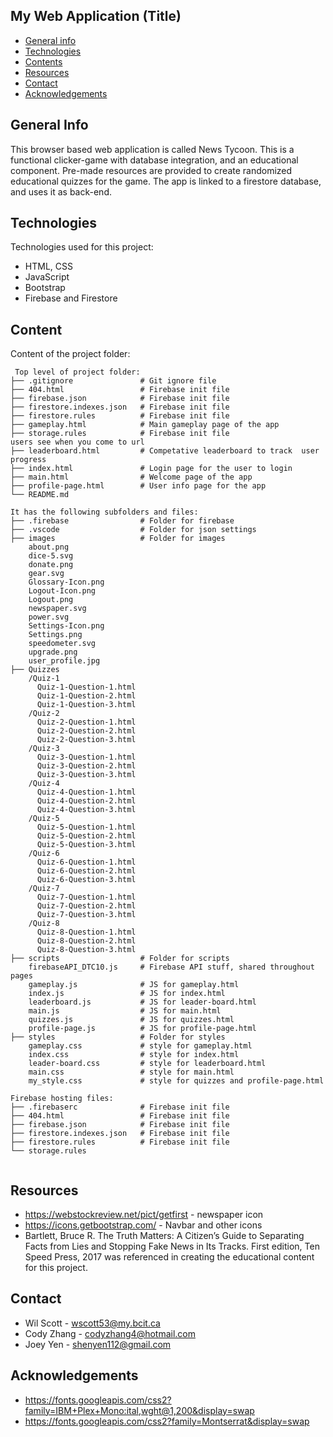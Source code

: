 ## My Web Application (Title)

* [General info](#general-info)
* [Technologies](#technologies)
* [Contents](#content)
* [Resources](#resources)
* [Contact](#contact)
* [Acknowledgements](#acknowledgements)


## General Info
This browser based web application is called News Tycoon. 
This is a functional clicker-game with database integration, and an educational component. 
Pre-made resources are provided to create randomized educational quizzes for the game.
The app is linked to a firestore database, and uses it as back-end.

## Technologies
Technologies used for this project:
* HTML, CSS
* JavaScript
* Bootstrap 
* Firebase and Firestore
	
## Content
Content of the project folder:

```
 Top level of project folder: 
├── .gitignore               # Git ignore file
├── 404.html                 # Firebase init file
├── firebase.json            # Firebase init file
├── firestore.indexes.json   # Firebase init file
├── firestore.rules          # Firebase init file
├── gameplay.html            # Main gameplay page of the app
├── storage.rules            # Firebase init file
users see when you come to url
├── leaderboard.html         # Competative leaderboard to track  user progress
├── index.html               # Login page for the user to login
├── main.html                # Welcome page of the app
├── profile-page.html        # User info page for the app
└── README.md

It has the following subfolders and files:
├── .firebase                # Folder for firebase
├── .vscode                  # Folder for json settings
├── images                   # Folder for images
    about.png 
    dice-5.svg
    donate.png
    gear.svg
    Glossary-Icon.png
    Logout-Icon.png
    Logout.png
    newspaper.svg
    power.svg
    Settings-Icon.png
    Settings.png
    speedometer.svg
    upgrade.png
    user_profile.jpg 
├── Quizzes
    /Quiz-1
      Quiz-1-Question-1.html
      Quiz-1-Question-2.html
      Quiz-1-Question-3.html
    /Quiz-2
      Quiz-2-Question-1.html
      Quiz-2-Question-2.html
      Quiz-2-Question-3.html
    /Quiz-3
      Quiz-3-Question-1.html
      Quiz-3-Question-2.html
      Quiz-3-Question-3.html
    /Quiz-4
      Quiz-4-Question-1.html
      Quiz-4-Question-2.html
      Quiz-4-Question-3.html
    /Quiz-5
      Quiz-5-Question-1.html
      Quiz-5-Question-2.html
      Quiz-5-Question-3.html
    /Quiz-6
      Quiz-6-Question-1.html
      Quiz-6-Question-2.html
      Quiz-6-Question-3.html
    /Quiz-7
      Quiz-7-Question-1.html
      Quiz-7-Question-2.html
      Quiz-7-Question-3.html
    /Quiz-8 
      Quiz-8-Question-1.html
      Quiz-8-Question-2.html
      Quiz-8-Question-3.html                
├── scripts                  # Folder for scripts
    firebaseAPI_DTC10.js     # Firebase API stuff, shared throughout pages
    gameplay.js              # JS for gameplay.html
    index.js                 # JS for index.html
    leaderboard.js           # JS for leader-board.html
    main.js                  # JS for main.html
    quizzes.js               # JS for quizzes.html 
    profile-page.js          # JS for profile-page.html
├── styles                   # Folder for styles
    gameplay.css             # style for gameplay.html
    index.css                # style for index.html
    leader-board.css         # style for leaderboard.html
    main.css                 # style for main.html
    my_style.css             # style for quizzes and profile-page.html

Firebase hosting files: 
├── .firebaserc              # Firebase init file
├── 404.html                 # Firebase init file
├── firebase.json            # Firebase init file
├── firestore.indexes.json   # Firebase init file
├── firestore.rules          # Firebase init file
└── storage.rules


```

## Resources
* https://webstockreview.net/pict/getfirst - newspaper icon
* https://icons.getbootstrap.com/ - Navbar and other icons
* Bartlett, Bruce R. The Truth Matters: A Citizen’s Guide to Separating Facts from Lies and Stopping Fake News in Its Tracks. First edition, Ten Speed Press, 2017 was referenced in creating the educational content for this project.

## Contact 
* Wil Scott - wscott53@my.bcit.ca
* Cody Zhang - codyzhang4@hotmail.com
* Joey Yen - shenyen112@gmail.com

## Acknowledgements
* https://fonts.googleapis.com/css2?family=IBM+Plex+Mono:ital,wght@1,200&display=swap
* https://fonts.googleapis.com/css2?family=Montserrat&display=swap